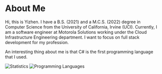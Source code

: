 # About Me
Hi, this is Yizhen. I have a B.S. (2021) and a M.C.S. (2022) degree in Computer Science from the University of California, Irvine (UCI). Currently, I am a software engineer at Motorola Solutions working under the Cloud Infrastructure Engineering department. I want to focus on full stack development for my profession.

An interesting thing about me is that C# is the first programming language that I used.

![Statistics](https://github-readme-stats.vercel.app/api?username=imliuyzh&show_icons=true)
![Programming Languages](https://github-readme-stats.vercel.app/api/top-langs/?username=imliuyzh&layout=compact)
